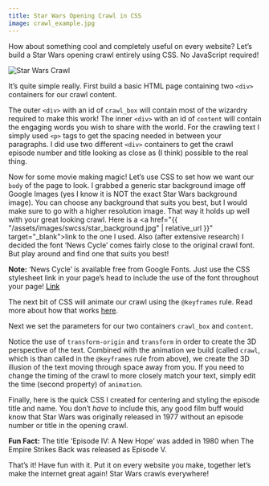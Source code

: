 ```yaml
---
title: Star Wars Opening Crawl in CSS
image: crawl_example.jpg
---
```


How about something cool and completely useful on every website? Let’s build a Star Wars opening crawl entirely using CSS. No JavaScript required!

<div class="img-container"><img src="{{ "/assets/images/swcss/crawl_example.jpg" | relative_url }}" alt="Star Wars Crawl" class="article-image"></div>

It’s quite simple really. First build a basic HTML page containing two `<div>` containers for our crawl content.

<script src="https://gist.github.com/jlocatis/544a268a55d2a3ae44db000fa64ec5a0.js"></script>

The outer `<div>` with an id of `crawl_box` will contain most of the wizardry required to make this work! The inner `<div>` with an id of `content` will contain the engaging words you wish to share with the world. For the crawling text I simply used `<p>` tags to get the spacing needed in between your paragraphs. I did use two different `<div>` containers to get the crawl episode number and title looking as close as (I think) possible to the real thing.

Now for some movie making magic! Let’s use CSS to set how we want our `body` of the page to look. I grabbed a generic star background image off Google Images (yes I know it is NOT the exact Star Wars background image). You can choose any background that suits you best, but I would make sure to go with a higher resolution image. That way it holds up well with your great looking crawl. Here is a <a href="{{ "/assets/images/swcss/star_background.jpg" | relative_url }}" target="_blank">link</a> to the one I used. Also (after extensive research) I decided the font ‘News Cycle’ comes fairly close to the original crawl font. But play around and find one that suits you best!

<div class="note_box"><strong>Note:</strong> ‘News Cycle’ is available free from Google Fonts. Just use the CSS stylesheet link in your page’s head to include the use of the font throughout your page! <a href="https://fonts.google.com/specimen/News+Cycle" target="_blank" style="color:black">Link</a></div>

The next bit of CSS will animate our crawl using the `@keyframes` rule. Read more about how that works <a href="https://www.w3schools.com/cssref/css3_pr_animation-keyframes.asp" target="_blank">here</a>.

<script src="https://gist.github.com/jlocatis/b2e6ae56f6676b0f7880842c6889b188.js"></script>

Next we set the parameters for our two containers `crawl_box` and `content`.

<script src="https://gist.github.com/jlocatis/dbd35089c47fb735d79a8cda6655376d.js"></script>

Notice the use of `transform-origin` and `transform` in order to create the 3D perspective of the text. Combined with the animation we build (called `crawl`, which is than called in the `@keyframes` rule from above), we create the 3D illusion of the text moving through space away from you. If you need to change the timing of the crawl to more closely match your text, simply edit the time (second property) of `animation`.

Finally, here is the quick CSS I created for centering and styling the episode title and name. You don’t *have* to include this, any good film buff would know that Star Wars was originally released in 1977 without an episode number or title in the opening crawl. 

<div class="note_box"><strong>Fun Fact:</strong> The title ‘Episode IV: A New Hope’ was added in 1980 when The Empire Strikes Back was released as Episode V.</div>
<p></p>
<script src="https://gist.github.com/jlocatis/a58da0197cf198701110ae47e11df8df.js"></script>

That’s it! Have fun with it. Put it on every website you make, together let’s make the internet great again! Star Wars crawls everywhere!